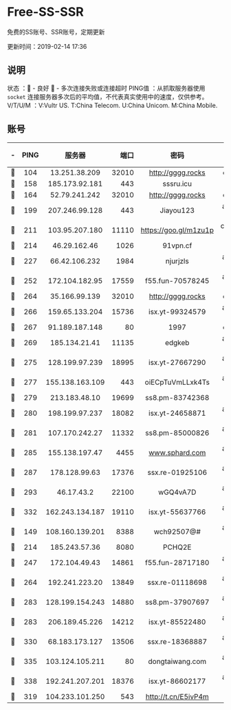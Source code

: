 # Free-SS-SSR

免费的SS账号、SSR账号，定期更新

更新时间：2019-02-14 17:36

## 说明
状态     ：🙂 - 良好 🙁 - 多次连接失败或连接超时
PING值   ：从抓取服务器使用 `socket` 连接服务器多次后的平均值，不代表真实使用中的速度，仅供参考。
V/T/U/M  ：V:Vultr US. T:China Telecom. U:China Unicom. M:China Mobile.

## 账号

|-|PING|服务器|端口|密码|加密方式|区域|V/T/U/M|
|:----:|:----:|:-----:|-----:|:----:|:----:|:----:|:----:|
|🙂|104|13.251.38.209|32010|http://gggg.rocks|chacha20|SG|7↑/8↑/9↑/9↑|
|🙂|158|185.173.92.181|443|sssru.icu|rc4-md5|RU|10↑/10↑/10↑/10↑|
|🙂|164|52.79.241.242|32010|http://gggg.rocks|chacha20|KR|9↑/10↑/9↑/10↑|
|🙂|199|207.246.99.128|443|Jiayou123|aes-256-cfb|US|9↑/10↑/10↑/9↑|
|🙂|211|103.95.207.180|11110|https://goo.gl/m1zu1p|chacha20-ietf|US|8↑/10↑/10↑/10↑|
|🙂|214|46.29.162.46|1026|91vpn.cf|rc4-md5|RU|9↑/9↑/10↑/10↑|
|🙂|227|66.42.106.232|1984|njurjzls|aes-256-cfb|US|10↑/10↑/10↑/10↑|
|🙂|252|172.104.182.95|17559|f55.fun-70578245|aes-256-cfb|SG|10↑/10↑/10↑/10↑|
|🙂|264|35.166.99.139|32010|http://gggg.rocks|chacha20|US|9↑/9↑/9↑/9↑|
|🙂|266|159.65.133.204|15736|isx.yt-99324579|aes-256-cfb|SG|10↑/10↑/10↑/10↑|
|🙂|267|91.189.187.148|80|1997|chacha20|US|10↑/9↑/9↑/9↑|
|🙂|269|185.134.21.41|11135|edgkeb|aes-256-cfb|GB|10↑/10↑/10↑/10↑|
|🙂|275|128.199.97.239|18995|isx.yt-27667290|aes-256-cfb|SG|10↑/10↑/10↑/10↑|
|🙂|277|155.138.163.109|443|oiECpTuVmLLxk4Ts|aes-256-cfb|US|7↓/10↑/10↑/10↑|
|🙂|279|213.183.48.10|19699|ss8.pm-83742368|rc4-md5|RU|10↑/10↑/10↑/10↑|
|🙂|280|198.199.97.237|18082|isx.yt-24658871|aes-256-cfb|US|10↑/10↑/10↑/10↑|
|🙂|281|107.170.242.27|11332|ss8.pm-85000826|aes-256-cfb|US|10↑/10↑/10↑/10↑|
|🙂|285|155.138.197.47|4455|www.sphard.com|aes-256-cfb|US|10↑/10↑/10↑/10↑|
|🙂|287|178.128.99.63|17376|ssx.re-01925106|aes-256-cfb|SG|10↑/10↑/10↑/10↑|
|🙂|293|46.17.43.2|22100|wGQ4vA7D|aes-256-gcm|RU|7↓/10↑/10↑/10↑|
|🙂|332|162.243.134.187|19110|isx.yt-55637766|aes-256-cfb|US|10↑/10↑/10↑/10↑|
|🙂|149|108.160.139.201|8388|wch92507@#|aes-256-cfb|JP|8↓/10↑/10↑/10↑|
|🙂|214|185.243.57.36|8080|PCHQ2E|rc4-md5|US|9↑/9↑/9↑/9↑|
|🙂|247|172.104.49.43|14861|f55.fun-28717180|aes-256-cfb|SG|10↑/10↑/10↑/10↑|
|🙂|264|192.241.223.20|13849|ssx.re-01118698|aes-256-cfb|US|10↑/10↑/10↑/10↑|
|🙂|283|128.199.154.243|14880|ss8.pm-37907697|aes-256-cfb|SG|10↑/10↑/10↑/10↑|
|🙂|283|206.189.45.226|14212|isx.yt-85522480|aes-256-cfb|SG|10↑/10↑/10↑/10↑|
|🙂|330|68.183.173.127|13506|ssx.re-18368887|aes-256-cfb|US|10↑/10↑/10↑/10↑|
|🙂|335|103.124.105.211|80|dongtaiwang.com|aes-256-cfb|US|10↑/10↑/10↑/10↑|
|🙂|338|192.241.207.201|18376|isx.yt-86602177|aes-256-cfb|US|10↑/10↑/10↑/10↑|
|🙁|319|104.233.101.250|543|http://t.cn/E5ivP4m|rc4-md5|CA|7↑/10↑/10↑/10↑|
